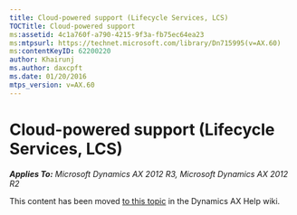 ```yaml
---
title: Cloud-powered support (Lifecycle Services, LCS)
TOCTitle: Cloud-powered support
ms:assetid: 4c1a760f-a790-4215-9f3a-fb75ec64ea23
ms:mtpsurl: https://technet.microsoft.com/library/Dn715995(v=AX.60)
ms:contentKeyID: 62200220
author: Khairunj
ms.author: daxcpft
ms.date: 01/20/2016
mtps_version: v=AX.60
---
```


# Cloud-powered support (Lifecycle Services, LCS) 


_**Applies To:** Microsoft Dynamics AX 2012 R3, Microsoft Dynamics AX 2012 R2_

This content has been moved [to this topic](https://ax.help.dynamics.com/en/wiki/cloud-powered-support-lifecycle-services-lcs/) in the Dynamics AX Help wiki.

  


